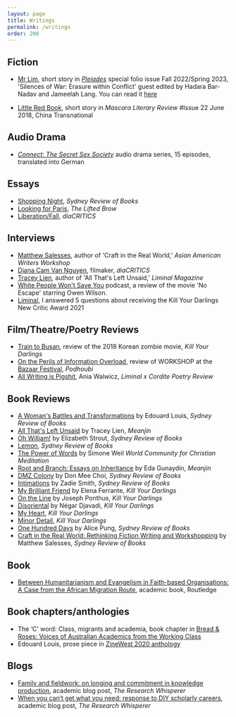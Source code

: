 ```yaml
---
layout: page
title: Writings
permalink: /writings
order: 200
---
```


## Fiction

- [Mr Lim](01_4243Ngo.pdf), short story in [_Pleiades_](https://secure.touchnet.com/C20040_ustores/web/product_detail.jsp?PRODUCTID=575) special folio issue Fall 2022/Spring 2023, 'Silences of War: Erasure within Conflict' guest edited by Hadara Bar-Nadav and Jameelah Lang. You can read it [here](01_4243Ngo.pdf)

- [Little Red Book](http://mascarareview.com/little-red-book-by-may-ngo/), short story in _Mascara Literary Review_ #Issue 22 June 2018, China Transnational

## Audio Drama

- [_Connect: The Secret Sex Society_](https://podimo.com/de/shows/974c9b3f-b10e-469c-8689-0a8ab487e128) audio drama series, 15 episodes, translated into German

## Essays

- [Shopping Night](https://sydneyreviewofbooks.com/essay/ngo-shopping-night/), _Sydney Review of Books_
- [Looking for Paris](https://www.theliftedbrow.com/liftedbrow/2018/9/11/looking-for-paris-by-may-ngo), _The Lifted Brow_
- [Liberation/Fall](https://dvan.org/2021/04/liberation-fall/), _diaCRITICS_

## Interviews

- [Matthew Salesses](https://aawwradio.libsyn.com/matthew-salesses-interviewed-by-may-ngo), author of 'Craft in the Real World,' _Asian American Writers Workshop_
- [Diana Cam Van Nguyen](https://dvan.org/2022/04/diana-cam-van-nguyen-interview/), filmaker, _diaCRITICS_
- [Tracey Lien](https://www.liminalmag.com/interviews/tracey-lien), author of 'All That's Left Unsaid,' _Liminal Magazine_
- [White People Won't Save You](https://podcasts.apple.com/us/podcast/no-escape-feat-may-ngo/id1433604924?i=1000599878657) podcast, a review of the movie 'No Escape' starring Owen Wilson. 
- [Liminal](https://www.liminalmag.com/5-questions/may-ngo), I answered 5 questions about receiving the Kill Your Darlings New Critic Award 2021

## Film/Theatre/Poetry Reviews

- [Train to Busan](https://www.killyourdarlings.com.au/article/love-death-and-sacrifice-in-train-to-busan/), review of the 2018 Korean zombie movie, _Kill Your Darlings_
- [On the Perils of Information Overload](https://www.podhoubi.com/post/on-the-perils-of-information-overload-about-the-performance-workshop-at-bazaar-festival), review of WORKSHOP at the [Bazaar Festival](https://bazaarfestival.cz/event/eero-epner-mart-kangro-juhan-ulfsak-ee-workshop/), _Podhoubi_
- [All Writing is Pigshit](https://www.liminalmag.com/liminal-review-of-books/all-writing-is-pigshit), Ania Walwicz, _Liminal x Cordite Poetry Review_


## Book Reviews

- [A Woman's Battles and Transformations](https://sydneyreviewofbooks.com/review/edouard-louis/) by Edouard Louis, _Sydney Review of Books_
- [All That's Left Unsaid](https://meanjin.com.au/review/tuoi-tre-thieu-tinh-thuong/) by Tracey Lien, _Meanjin_
- [Oh William!](https://sydneyreviewofbooks.com/review/strout-oh-william/) by Elizabeth Strout, _Sydney Review of Books_
- [Lemon](https://sydneyreviewofbooks.com/review/lemon-kwon-yeo-sun/), _Sydney Review of Books_
- [The Power of Words](https://wccm.org/book-reviews/the-power-of-words-simone-weil/) by Simone Weil _World Community for Christian Meditation_
- [Root and Branch: Essays on Inheritance](https://meanjin.com.au/review/gurbet-cekmek-being-diaspora-is-a-wound/) by Eda Gunaydin, _Meanjin_
- [DMZ Colony](https://sydneyreviewofbooks.com/review/don-mee-choi-dmz-colony/) by Don Mee Choi, _Sydney Review of Books_
- [Intimations](https://sydneyreviewofbooks.com/review/zadie-smith-intimations/) by Zadie Smith, _Sydney Review of Books_
- [My Brilliant Friend](https://www.killyourdarlings.com.au/article/my-brilliant-friend-and-i/) by Elena Ferrante, _Kill Your Darlings_
- [On the Line](https://www.killyourdarlings.com.au/article/lives-on-the-line/) by Joseph Ponthus, _Kill Your Darlings_
- [Disoriental](https://www.killyourdarlings.com.au/article/disoriental-and-the-dichotomies-of-diaspora/) by Négar Djavadi, _Kill Your Darlings_
- [My Heart](https://www.killyourdarlings.com.au/article/the-complicated-grief-of-a-writer-in-exile/), _Kill Your Darlings_
- [Minor Detail](https://www.killyourdarlings.com.au/article/minor-detail-asks-if-language-can-ever-truly-bear-witness/), _Kill Your Darlings_
- [One Hundred Days](https://sydneyreviewofbooks.com/review/pung-one-hundred-days/) by Alice Pung, _Sydney Review of Books_
- [Craft in the Real World: Rethinking Fiction Writing and Workshopping](https://sydneyreviewofbooks.com/review/salesses-craft-in-the-real-world/) by Matthew Salesses, _Sydney Review of Books_

## Book

- [Between Humanitarianism and Evangelism in Faith-based Organisations: A Case from the African Migration Route](https://www.routledge.com/Between-Humanitarianism-and-Evangelism-in-Faith-based-Organisations-A/Ngo/p/book/9781138674172), academic book, Routledge

## Book chapters/anthologies

- The ‘C’ word: Class, migrants and academia, book chapter in [Bread &amp; Roses: Voices of Australian Academics from the Working Class](https://www.springer.com/gp/book/9789463001274)
- Edouard Louis, prose piece in [ZineWest 2020 anthology](https://nwg-inc.com/word/?p=4114)

## Blogs

- [Family and fieldwork: on longing and commitment in knowledge production](https://researchwhisperer.org/2018/05/01/family-and-fieldwork-on-longing-and-commitment-in-knowledge-production/), academic blog post, _The Research Whisperer_
- [When you can’t get what you need: response to DIY scholarly careers](https://theresearchwhisperer.wordpress.com/2015/09/15/response-to-diy-scholarly-careers/#more-3910), academic blog post, _The Research Whisperer_


